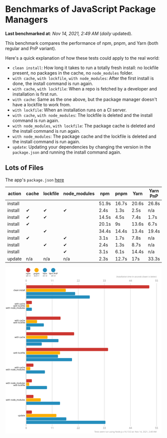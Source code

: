 # Benchmarks of JavaScript Package Managers

**Last benchmarked at**: _Nov 14, 2021, 2:49 AM_ (_daily_ updated).

This benchmark compares the performance of npm, pnpm, and Yarn (both regular and PnP variant).

Here's a quick explanation of how these tests could apply to the real world:

- `clean install`: How long it takes to run a totally fresh install: no lockfile present, no packages in the cache, no `node_modules` folder.
- `with cache`, `with lockfile`, `with node_modules`: After the first install is done, the install command is run again.
- `with cache`, `with lockfile`: When a repo is fetched by a developer and installation is first run.
- `with cache`: Same as the one above, but the package manager doesn't have a lockfile to work from.
- `with lockfile`: When an installation runs on a CI server.
- `with cache`, `with node_modules`: The lockfile is deleted and the install command is run again.
- `with node_modules`, `with lockfile`: The package cache is deleted and the install command is run again.
- `with node_modules`: The package cache and the lockfile is deleted and the install command is run again.
- `update`: Updating your dependencies by changing the version in the `package.json` and running the install command again.

## Lots of Files

The app's `package.json` [here](https://github.com/pnpm/pnpm.github.io/blob/main/benchmarks/fixtures/alotta-files/package.json)

| action  | cache | lockfile | node_modules| npm | pnpm | Yarn | Yarn PnP |
| ---     | ---   | ---      | ---         | --- | ---  | ---  | ---      |
| install |       |          |             | 51.9s | 16.7s | 20.6s | 26.8s |
| install | ✔     | ✔        | ✔           | 2.4s | 1.3s | 2.5s | n/a |
| install | ✔     | ✔        |             | 14.5s | 4.5s | 7.4s | 1.7s |
| install | ✔     |          |             | 20.1s | 9s | 13.6s | 6.7s |
| install |       | ✔        |             | 34.4s | 14.4s | 13.4s | 19.4s |
| install | ✔     |          | ✔           | 3.1s | 1.7s | 7.8s | n/a |
| install |       | ✔        | ✔           | 2.4s | 1.3s | 8.7s | n/a |
| install |       |          | ✔           | 3.1s | 6.1s | 14.4s | n/a |
| update  | n/a | n/a | n/a | 2.3s | 12.7s | 17s | 33.3s |

![Graph of the alotta-files results](../../static/img/benchmarks/alotta-files.svg)